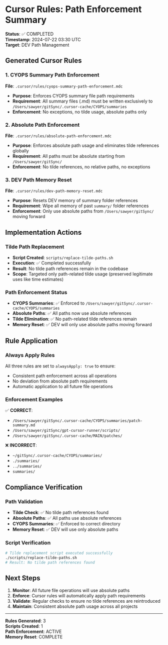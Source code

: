 # Cursor Rules: Path Enforcement Summary

**Status**: ✅ COMPLETED  
**Timestamp**: 2024-07-22 03:30 UTC  
**Target**: DEV Path Management  

## Generated Cursor Rules

### 1. CYOPS Summary Path Enforcement
**File**: `.cursor/rules/cyops-summary-path-enforcement.mdc`
- **Purpose**: Enforces CYOPS summary file path requirements
- **Requirement**: All summary files (.md) must be written exclusively to `/Users/sawyer/gitSync/.cursor-cache/CYOPS/summaries`
- **Enforcement**: No exceptions, no tilde usage, absolute paths only

### 2. Absolute Path Enforcement
**File**: `.cursor/rules/absolute-path-enforcement.mdc`
- **Purpose**: Enforces absolute path usage and eliminates tilde references globally
- **Requirement**: All paths must be absolute starting from `/Users/sawyer/gitSync/`
- **Enforcement**: No tilde references, no relative paths, no exceptions

### 3. DEV Path Memory Reset
**File**: `.cursor/rules/dev-path-memory-reset.mdc`
- **Purpose**: Resets DEV memory of summary folder references
- **Requirement**: Wipe all memory of past `summary/` folder references
- **Enforcement**: Only use absolute paths from `/Users/sawyer/gitSync/` moving forward

## Implementation Actions

### Tilde Path Replacement
- **Script Created**: `scripts/replace-tilde-paths.sh`
- **Execution**: ✅ Completed successfully
- **Result**: No tilde path references remain in the codebase
- **Scope**: Targeted only path-related tilde usage (preserved legitimate uses like time estimates)

### Path Enforcement Status
- **CYOPS Summaries**: ✅ Enforced to `/Users/sawyer/gitSync/.cursor-cache/CYOPS/summaries`
- **Absolute Paths**: ✅ All paths now use absolute references
- **Tilde Elimination**: ✅ No path-related tilde references remain
- **Memory Reset**: ✅ DEV will only use absolute paths moving forward

## Rule Application

### Always Apply Rules
All three rules are set to `alwaysApply: true` to ensure:
- Consistent path enforcement across all operations
- No deviation from absolute path requirements
- Automatic application to all future file operations

### Enforcement Examples
✅ **CORRECT**:
- `/Users/sawyer/gitSync/.cursor-cache/CYOPS/summaries/patch-summary.md`
- `/Users/sawyer/gitSync/gpt-cursor-runner/scripts/`
- `/Users/sawyer/gitSync/.cursor-cache/MAIN/patches/`

❌ **INCORRECT**:
- `~/gitSync/.cursor-cache/CYOPS/summaries/`
- `./summaries/`
- `../summaries/`
- `summaries/`

## Compliance Verification

### Path Validation
- **Tilde Check**: ✅ No tilde path references found
- **Absolute Paths**: ✅ All paths use absolute references
- **CYOPS Summaries**: ✅ Enforced to correct directory
- **Memory Reset**: ✅ DEV will use only absolute paths

### Script Verification
```bash
# Tilde replacement script executed successfully
./scripts/replace-tilde-paths.sh
# Result: No tilde path references found
```

## Next Steps
1. **Monitor**: All future file operations will use absolute paths
2. **Enforce**: Cursor rules will automatically apply path requirements
3. **Validate**: Regular checks to ensure no tilde references are reintroduced
4. **Maintain**: Consistent absolute path usage across all projects

---
**Rules Generated**: 3  
**Scripts Created**: 1  
**Path Enforcement**: ACTIVE  
**Memory Reset**: COMPLETE 